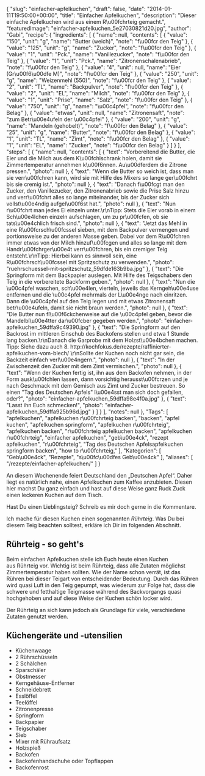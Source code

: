{
    "slug": "einfacher-apfelkuchen",
    "draft": false,
    "date": "2014-01-11T19:50:00+00:00",
    "title": "Einfacher Apfelkuchen",
    "description": "Dieser einfache Apfelkuchen wird aus einem R\u00fchrteig gemacht.",
    "featuredImage": "einfacher-apfelkuchen_5e27030821d20.jpg",
    "author": "Gabi",
    "recipe": {
        "ingredients": [
            {
                "name": null,
                "contents": [
                    {
                        "value": "150",
                        "unit": "g",
                        "name": "Butter (weich)",
                        "note": "f\u00fcr den Teig"
                    },
                    {
                        "value": "125",
                        "unit": "g",
                        "name": "Zucker",
                        "note": "f\u00fcr den Teig"
                    },
                    {
                        "value": "1",
                        "unit": "Pck.",
                        "name": "Vanillezucker",
                        "note": "f\u00fcr den Teig"
                    },
                    {
                        "value": "1",
                        "unit": "Pck.",
                        "name": "Zitronenschalenabrieb",
                        "note": "f\u00fcr den Teig"
                    },
                    {
                        "value": "4",
                        "unit": null,
                        "name": "Eier (Gr\u00f6\u00dfe M)",
                        "note": "f\u00fcr den Teig"
                    },
                    {
                        "value": "250",
                        "unit": "g",
                        "name": "Weizenmehl (550)",
                        "note": "f\u00fcr den Teig"
                    },
                    {
                        "value": "2",
                        "unit": "TL",
                        "name": "Backpulver",
                        "note": "f\u00fcr den Teig"
                    },
                    {
                        "value": "2",
                        "unit": "EL",
                        "name": "Milch",
                        "note": "f\u00fcr den Teig"
                    },
                    {
                        "value": "1",
                        "unit": "Prise",
                        "name": "Salz",
                        "note": "f\u00fcr den Teig"
                    },
                    {
                        "value": "750",
                        "unit": "g",
                        "name": "\u00c4pfel",
                        "note": "f\u00fcr den Belag"
                    },
                    {
                        "value": "etwas",
                        "unit": null,
                        "name": "Zitronensaft",
                        "note": "zum Betr\u00e4ufeln der \u00c4pfel"
                    },
                    {
                        "value": "200",
                        "unit": "g",
                        "name": "Mandeln (gehobelt)",
                        "note": "f\u00fcr den Belag"
                    },
                    {
                        "value": "25",
                        "unit": "g",
                        "name": "Butter",
                        "note": "f\u00fcr den Belag"
                    },
                    {
                        "value": "1",
                        "unit": "TL",
                        "name": "Zimt",
                        "note": "f\u00fcr den Belag"
                    },
                    {
                        "value": "1",
                        "unit": "EL",
                        "name": "Zucker",
                        "note": "f\u00fcr den Belag"
                    }
                ]
            }
        ],
        "steps": [
            {
                "name": null,
                "contents": [
                    {
                        "text": "Vorbereitend die Butter, die Eier und die Milch aus dem K\u00fchlschrank holen, damit sie Zimmertemperatur annehmen k\u00f6nnen. Au\u00dferdem die Zitrone pressen.",
                        "photo": null
                    },
                    {
                        "text": "Wenn die Butter so weich ist, dass man sie verr\u00fchren kann, wird sie mit Hilfe des Mixers so lange ger\u00fchrt bis sie cremig ist.",
                        "photo": null
                    },
                    {
                        "text": "Danach f\u00fcgt man den Zucker, den Vanillezucker, den Zitronenabrieb sowie die Prise Salz hinzu und verr\u00fchrt alles so lange miteinander, bis der Zucker sich vollst\u00e4ndig aufgel\u00f6st hat.",
                        "photo": null
                    },
                    {
                        "text": "Nun r\u00fchrt man jedes Ei einzeln unter.\r\nTipp: Stets die Eier vorab in einem Sch\u00e4lchen einzeln aufschlagen, um zu pr\u00fcfen, ob sie tats\u00e4chlich frisch sind.",
                        "photo": null
                    },
                    {
                        "text": "Jetzt das Mehl in eine R\u00fcrsch\u00fcssel sieben, mit dem Backpulver vermengen und portionsweise zu der anderen Masse geben. Dabei vor dem R\u00fchren immer etwas von der Milch hinzuf\u00fcgen und alles so lange mit dem Handr\u00fchrger\u00e4t verr\u00fchren, bis ein cremiger Teig entsteht.\r\nTipp: Hierbei kann es sinnvoll sein, eine R\u00fchrsch\u00fcssel mit Spritzschutz zu verwenden.",
                        "photo": "ruehrschuessel-mit-spritzschutz_59dfde163b9ba.jpg"
                    },
                    {
                        "text": "Die Springform mit dem Backpapier auslegen. Mit Hilfe des Teigschabers den Teig in die vorbereitete Backform geben.",
                        "photo": null
                    },
                    {
                        "text": "Nun die \u00c4pfel waschen, sch\u00e4len, vierteln, jeweils das Kerngeh\u00e4use entfernen und die \u00c4pfel mehrmals der L\u00e4nge nach einritzen. Dann die \u00c4pfel auf den Teig legen und mit etwas Zitronensaft betr\u00e4ufeln, damit sie nicht braun werden.",
                        "photo": null
                    },
                    {
                        "text": "Die Butter nun fl\u00f6ckchenweise auf die \u00c4pfel geben, bevor die Mandelbl\u00e4tter dar\u00fcber gegeben werden.",
                        "photo": "einfacher-apfelkuchen_59dffa9c49390.jpg"
                    },
                    {
                        "text": "Die Springform auf den Backrost im mittleren Einschub des Backofens stellen und etwa 1 Stunde lang backen.\r\nDanach die Garprobe mit dem Holzst\u00e4bchen machen. Tipp: Siehe dazu auch 8. http:\/\/kochfokus.de\/rezepte\/raffinierter-apfelkuchen-vom-blech\/ \r\nSollte der Kuchen noch nicht gar sein, die Backzeit einfach verl\u00e4ngern.",
                        "photo": null
                    },
                    {
                        "text": "In der Zwischenzeit den Zucker mit dem Zimt vermischen.",
                        "photo": null
                    },
                    {
                        "text": "Wenn der Kuchen fertig ist, ihn aus dem Backofen nehmen, in der Form ausk\u00fchlen lassen, dann vorsichtig herausst\u00fcrzen und je nach Geschmack mit dem Gemisch aus Zimt und Zucker bestreuen. So einen \"Tag des Deutschen Apfels\" l\u00e4sst man sich doch gefallen, oder?",
                        "photo": "einfacher-apfelkuchen_59dffa98e4f0a.jpg"
                    },
                    {
                        "text": "Lasst ihn Euch schmecken!",
                        "photo": "einfacher-apfelkuchen_59dffa925b96d.jpg"
                    }
                ]
            }
        ],
        "notes": null
    },
    "Tags": [
        "apfelkuchen",
        "apfelkuchen r\u00fchrteig backen",
        "backen",
        "apfel kuchen",
        "apfelkuchen springform",
        "apfelkuchen r\u00fchrteig",
        "apfelkuchen backen",
        "r\u00fchrteig apfelkuchen backen",
        "apfelkuchen r\u00fchrteig",
        "einfacher apfelkuchen",
        "geb\u00e4ck",
        "rezept apfelkuchen",
        "r\u00fchrteig",
        "Tag des Deutschen Apfelsapfelkuchen springform backen",
        "how to r\u00fchrteig,"
    ],
    "Kategorien": [
        "Geb\u00e4ck",
        "Rezepte",
        "s\u00fc\u00dfes Geb\u00e4ck"
    ],
    "aliases": [
        "\/rezepte\/einfacher-apfelkuchen\/"
    ]
}

An diesem Wochenende feiert Deutschland den &#8222;Deutschen Apfel&#8220;. Daher liegt es natürlich nahe, einen Apfelkuchen zum Kaffee anzubieten. Diesen hier machst Du ganz einfach und hast auf diese Weise ganz Ruck Zuck einen leckeren Kuchen auf dem Tisch.

Hast Du einen Lieblingsteig? Schreib es mir doch gerne in die Kommentare.

Ich mache für diesen Kuchen einen sogenannten *Rührteig*. Was Du bei diesem Teig beachten solltest, erkläre ich Dir im folgenden Abschnitt.

## Rührteig - so geht's

Beim einfachen Apfelkuchen stelle ich Euch heute einen Kuchen aus Rührteig vor. Wichtig ist beim Rührteig, dass alle Zutaten möglichst Zimmertemperatur haben sollten. Wie der Name schon verrät, ist das Rühren bei dieser Teigart von entscheidender Bedeutung. Durch das Rühren wird quasi Luft in den Teig gepumpt, was wiederum zur Folge hat, dass die schwere und fetthaltige Teigmasse während des Backvorgangs quasi hochgehoben und auf diese Weise der Kuchen schön locker wird.

Der Rührteig an sich kann jedoch als Grundlage für viele, verschiedene Zutaten genutzt werden.

## Küchengeräte und -utensilien

 * Küchenwaage
 * 2 Rührschüsseln
 * 2 Schälchen
 * Sparschäler
 * Obstmesser
 * Kerngehäuse-Entferner
 * Schneidebrett
 * Esslöffel
 * Teelöffel
 * Zitronenpresse
 * Springform
 * Backpapier
 * Teigschaber
 * Sieb
 * Mixer mit Rühraufsatz
 * Holzspieß
 * Backofen
 * Backofenhandschuhe oder Topflappen
 * Backofenrost